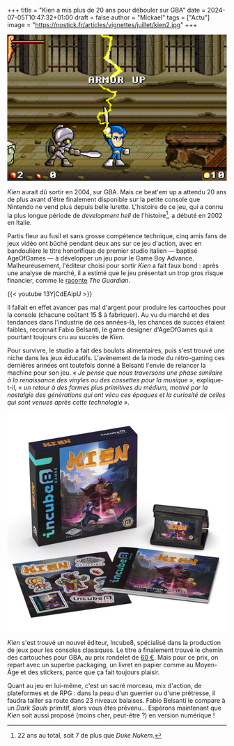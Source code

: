 +++
title = "Kien a mis plus de 20 ans pour débouler sur GBA"
date = 2024-07-05T10:47:32+01:00
draft = false
author = "Mickael"
tags = ["Actu"]
image = "https://nostick.fr/articles/vignettes/juillet/kien2.jpg"
+++

![Kien](kien2.jpg "")

*Kien* aurait dû sortir en 2004, sur GBA. Mais ce beat'em up a attendu 20 ans de plus avant d'être finalement disponible sur la petite console que Nintendo ne vend plus depuis belle lurette. L'histoire de ce jeu, qui a connu la plus longue période de *development hell* de l'histoire[^1], a débuté en 2002 en Italie.

Partis fleur au fusil et sans grosse compétence technique, cinq amis fans de jeux vidéo ont bûché pendant deux ans sur ce jeu d'action, avec en bandoulière le titre honorifique de premier studio italien — baptisé AgeOfGames — à développer un jeu pour le Game Boy Advance. Malheureusement, l'éditeur choisi pour sortir *Kien* a fait faux bond : après une analyse de marché, il a estimé que le jeu présentait un trop gros risque financier, comme le [raconte](https://www.theguardian.com/games/article/2024/jul/04/kein-the-most-delayed-video-game-in-history-released-after-22-years) *The Guardian*.

{{< youtube 13YjCdEAipU >}} 

Il fallait en effet avancer pas mal d'argent pour produire les cartouches pour la console (chacune coûtant 15 $ à fabriquer). Au vu du marché et des tendances dans l'industrie de ces années-là, les chances de succès étaient faibles, reconnait Fabio Belsanti, le game designer d'AgeOfGames qui a pourtant toujours cru au succès de *Kien*.

Pour survivre, le studio a fait des boulots alimentaires, puis s'est trouvé une niche dans les jeux éducatifs. L'avènement de la mode du rétro-gaming ces dernières années ont toutefois donné à Belsanti l'envie de relancer la machine pour son jeu. « *Je pense que nous traversons une phase similaire à la renaissance des vinyles ou des cassettes pour la musique* », explique-t-il, « *un retour à des formes plus primitives du médium, motivé par la nostalgie des générations qui ont vécu ces époques et la curiosité de celles qui sont venues après cette technologie* ».

![Kien](kien.jpg "Il ne manque plus que le GBA.")

*Kien* s'est trouvé un nouvel éditeur, Incube8, spécialisé dans la production de jeux pour les consoles classiques. Le titre a finalement trouvé le chemin des cartouches pour GBA, au prix rondelet de [60 €](https://incube8games.com/fr-eu/products/kien-gba). Mais pour ce prix, on repart avec un superbe packaging, un livret en papier comme au Moyen-Âge et des stickers, parce que ça fait toujours plaisir.

Quant au jeu en lui-même, c'est un sacré morceau, mix d'action, de plateformes et de RPG : dans la peau d'un guerrier ou d'une prêtresse, il faudra tailler sa route dans 23 niveaux balaises. Fabio Belsanti le compare à un *Dark Souls* primitif, alors vous êtes prévenu… Espérons maintenant que *Kien* soit aussi proposé (moins cher, peut-être ?) en version numérique !

[^1]: 22 ans au total, soit 7 de plus que *Duke Nukem*.